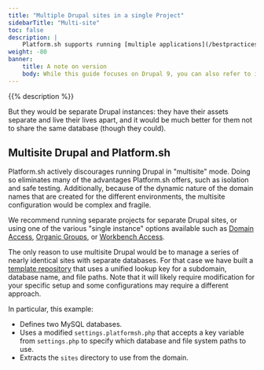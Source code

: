 ```yaml
---
title: "Multiple Drupal sites in a single Project"
sidebarTitle: "Multi-site"
toc: false
description: |
    Platform.sh supports running [multiple applications](/bestpractices/oneormany.md) in the same project, and these can be two or more Drupal sites.
weight: -80
banner:
    title: A note on version
    body: While this guide focuses on Drupal 9, you can also refer to it when using Drupal 10 as differences in settings are minimal. Note that a Platform.sh [Drupal 10 template](https://github.com/platformsh/template-builder/tree/master/templates/drupal10) is available.
---
```


{{% description %}}

But they would be separate Drupal instances: they have their assets separate and live their lives apart, and it would be much better for them not to share the same database (though they could).

## Multisite Drupal and Platform.sh

Platform.sh actively discourages running Drupal in "multisite" mode. Doing so eliminates many of the advantages Platform.sh offers, such as isolation and safe testing.
Additionally, because of the dynamic nature of the domain names that are created for the different environments, the multisite configuration would be complex and fragile.

We recommend running separate projects for separate Drupal sites, or using one of the various "single instance" options available such as [Domain Access](https://www.drupal.org/project/domain), [Organic Groups](https://www.drupal.org/project/og), or [Workbench Access](https://www.drupal.org/project/workbench_access).

The only reason to use multisite Drupal would be to manage a series of nearly identical sites with separate databases.
For that case we have built a [template repository](https://github.com/platformsh-templates/drupal9-multisite) that uses a unified lookup key for a subdomain, database name, and file paths.
Note that it will likely require modification for your specific setup and some configurations may require a different approach.

In particular, this example:

* Defines two MySQL databases.
* Uses a modified `settings.platformsh.php` that accepts a key variable from `settings.php` to specify which database and file system paths to use.
* Extracts the `sites` directory to use from the domain.
